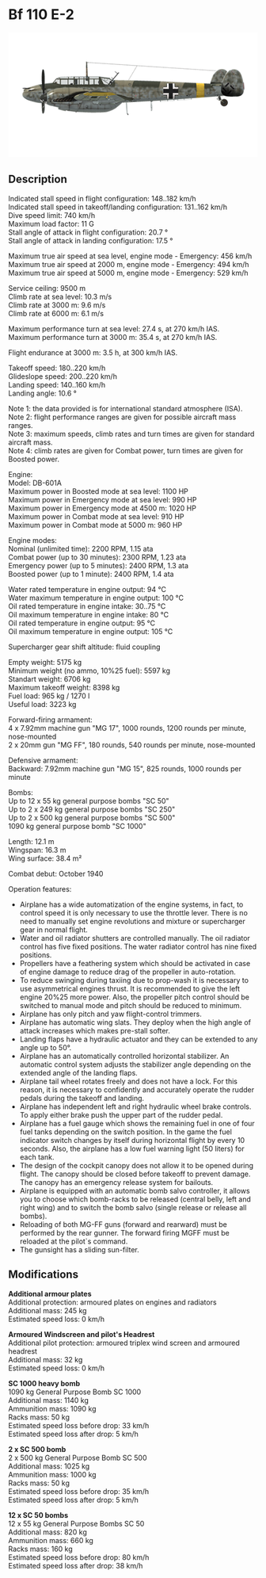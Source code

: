 # Bf 110 E-2

![bf110e2](../images/planes/bf110e2.png)

## Description

Indicated stall speed in flight configuration: 148..182 km/h  
Indicated stall speed in takeoff/landing configuration: 131..162 km/h  
Dive speed limit: 740 km/h  
Maximum load factor: 11 G  
Stall angle of attack in flight configuration: 20.7 °  
Stall angle of attack in landing configuration: 17.5 °  
  
Maximum true air speed at sea level, engine mode - Emergency: 456 km/h  
Maximum true air speed at 2000 m, engine mode - Emergency: 494 km/h  
Maximum true air speed at 5000 m, engine mode - Emergency: 529 km/h  
  
Service ceiling: 9500 m  
Climb rate at sea level: 10.3 m/s  
Climb rate at 3000 m: 9.6 m/s  
Climb rate at 6000 m: 6.1 m/s  
  
Maximum performance turn at sea level: 27.4 s, at 270 km/h IAS.  
Maximum performance turn at 3000 m: 35.4 s, at 270 km/h IAS.  
  
Flight endurance at 3000 m: 3.5 h, at 300 km/h IAS.  
  
Takeoff speed: 180..220 km/h  
Glideslope speed: 200..220 km/h  
Landing speed: 140..160 km/h  
Landing angle: 10.6 °  
  
Note 1: the data provided is for international standard atmosphere (ISA).  
Note 2: flight performance ranges are given for possible aircraft mass ranges.  
Note 3: maximum speeds, climb rates and turn times are given for standard aircraft mass.  
Note 4: climb rates are given for Combat power, turn times are given for Boosted power.  
  
Engine:  
Model: DB-601A  
Maximum power in Boosted mode at sea level: 1100 HP  
Maximum power in Emergency mode at sea level: 990 HP  
Maximum power in Emergency mode at 4500 m: 1020 HP  
Maximum power in Combat mode at sea level: 910 HP  
Maximum power in Combat mode at 5000 m: 960 HP  
  
Engine modes:  
Nominal (unlimited time): 2200 RPM, 1.15 ata  
Combat power (up to 30 minutes): 2300 RPM, 1.23 ata  
Emergency power (up to 5 minutes): 2400 RPM, 1.3 ata  
Boosted power (up to 1 minute): 2400 RPM, 1.4 ata  
  
Water rated temperature in engine output: 94 °C  
Water maximum temperature in engine output: 100 °C  
Oil rated temperature in engine intake: 30..75 °C  
Oil maximum temperature in engine intake: 80 °C  
Oil rated temperature in engine output: 95 °C  
Oil maximum temperature in engine output: 105 °C  
  
Supercharger gear shift altitude: fluid coupling   
  
Empty weight: 5175 kg  
Minimum weight (no ammo, 10%25 fuel): 5597 kg  
Standart weight: 6706 kg  
Maximum takeoff weight: 8398 kg  
Fuel load: 965 kg / 1270 l  
Useful load: 3223 kg  
  
Forward-firing armament:  
4 x 7.92mm machine gun "MG 17", 1000 rounds, 1200 rounds per minute, nose-mounted  
2 x 20mm gun "MG FF", 180 rounds, 540 rounds per minute, nose-mounted  
  
Defensive armament:  
Backward: 7.92mm machine gun "MG 15", 825 rounds, 1000 rounds per minute  
  
Bombs:  
Up to 12 x 55 kg general purpose bombs "SC 50"  
Up to 2 x 249 kg general purpose bombs "SC 250"  
Up to 2 x 500 kg general purpose bombs "SC 500"  
1090 kg general purpose bomb "SC 1000"  
  
Length: 12.1 m  
Wingspan: 16.3 m  
Wing surface: 38.4 m²  
  
Combat debut: October 1940  
  
Operation features:  
- Airplane has a wide automatization of the engine systems, in fact, to control speed it is only necessary to use the throttle lever. There is no need to manually set engine revolutions and mixture or supercharger gear in normal flight.  
- Water and oil radiator shutters are controlled manually. The oil radiator control has five fixed positions. The water radiator control has nine fixed positions.  
- Propellers have a feathering system which should be activated in case of engine damage to reduce drag of the propeller in auto-rotation.  
- To reduce swinging during taxiing due to prop-wash it is necessary to use asymmetrical engines thrust. It is recommended to give the left engine 20%25 more power. Also, the propeller pitch control should be switched to manual mode and pitch should be reduced to minimum.  
- Airplane has only pitch and yaw flight-control trimmers.  
- Airplane has automatic wing slats. They deploy when the high angle of attack increases which makes pre-stall softer.  
- Landing flaps have a hydraulic actuator and they can be extended to any angle up to 50°.  
- Airplane has an automatically controlled horizontal stabilizer. An automatic control system adjusts the stabilizer angle depending on the extended angle of the landing flaps.  
- Airplane tail wheel rotates freely and does not have a lock. For this reason, it is necessary to confidently and accurately operate the rudder pedals during the takeoff and landing.  
- Airplane has independent left and right hydraulic wheel brake controls. To apply either brake push the upper part of the rudder pedal.  
- Airplane has a fuel gauge which shows the remaining fuel in one of four fuel tanks depending on the switch position. In the game the fuel indicator switch changes by itself during horizontal flight by every 10 seconds. Also, the airplane has a low fuel warning light (50 liters) for each tank.  
- The design of the cockpit canopy does not allow it to be opened during flight. The canopy should be closed before takeoff to prevent damage. The canopy has an emergency release system for bailouts.  
- Airplane is equipped with an automatic bomb salvo controller, it allows you to choose which bomb-racks to be released (central belly, left and right wing) and to switch the bomb salvo (single release or release all bombs).  
- Reloading of both MG-FF guns (forward and rearward) must be performed by the rear gunner. The forward firing MGFF must be reloaded at the pilot`s command.  
- The gunsight has a sliding sun-filter.

## Modifications

**Additional armour plates**  
Additional protection: armoured plates on engines and radiators  
Additional mass: 245 kg  
Estimated speed loss: 0 km/h

**Armoured Windscreen and pilot's Headrest**  
Additional pilot protection: armoured triplex wind screen and armoured headrest  
Additional mass: 32 kg  
Estimated speed loss: 0 km/h

**SC 1000 heavy bomb**  
1090 kg General Purpose Bomb SC 1000  
Additional mass: 1140 kg  
Ammunition mass: 1090 kg  
Racks mass: 50 kg  
Estimated speed loss before drop: 33 km/h  
Estimated speed loss after drop: 5 km/h

**2 x SC 500 bomb**  
2 x 500 kg General Purpose Bomb SC 500  
Additional mass: 1025 kg  
Ammunition mass: 1000 kg  
Racks mass: 50 kg  
Estimated speed loss before drop: 35 km/h  
Estimated speed loss after drop: 5 km/h

**12 x SC 50 bombs**  
12 x 55 kg General Purpose Bombs SC 50  
Additional mass: 820 kg  
Ammunition mass: 660 kg  
Racks mass: 160 kg  
Estimated speed loss before drop: 80 km/h  
Estimated speed loss after drop: 38 km/h
